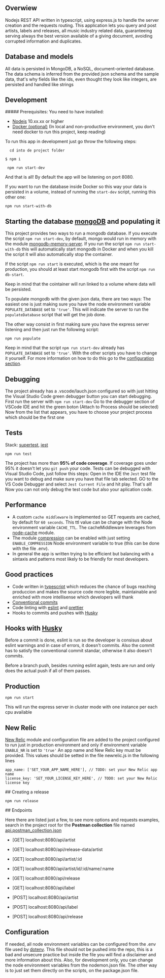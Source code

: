 ## Overwiew

Nodejs REST API written in typescript, using express.js to handle the server creation and the requests routing.
This application lets you query and post artists, labels and releases, all music industry related data, guaranteeing serving always the best version available of a giving document, avoiding corrupted information and duplicates.

## Database and models

All data is persisted in MongoDB, a NoSQL, document-oriented database.
The data schema is inferred from the provided json schema and the sample data, that's why fields like the ids, even thought they look like integers, are persisted and handled like strings

## Development

##### Prerequisites:
You need to have installed:
- [Nodejs](https://nodejs.org/ "Nodejs") 10.xx.xx or higher
- [Docker (optional)](https://www.docker.com/get-started "Docker") (In local and non-productive environment, you don't need docker to run this project, keep reading)

To run this app in development just go throw the following steps:
```
  cd into de project folder
```

```
$ npm i
```

```
 npm run start-dev
```
And that is all! By default the app will be listening on port 8080.

If you want to run the database inside Docker so this way your data is persisted in a volume, instead of running the `start-dev` script, running this other one:
```
npm run start-with-db
```

## Starting the database [mongoDB](https://www.mongodb.com/es "MongoDB") and populating it

This project provides two ways to run a mongodb database. If you execute the script `npm run start-dev`, by default, mongo would run in memory with the module [mongodb-memory-server](https://www.npmjs.com/package/mongodb-memory-server "mongodb-memory-server").
If you run the script `npm run start-with-db` this will automatically start mongodb in Docker and when you kill the script it will also automatically stop the container.

If the script `npm run start` is executed, which is the one meant for production, you should at least start mongodb first with the script `npm run db-start`.

Keep in mind that the cointainer will run linked to a volume where data will be persisted.

To populate mongodb with the given json data, there are two ways:
The easiest one is just making sure you have the node environment variable `POPULATE_DATABASE` set to `'true'`. This will indicate the server to run the `populateDatabase` script that will get the job done.

The other way consist in first making sure you have the express server listening and then just run the following script:
```
npm run populate
```
Keep in mind that the script `npm run start-dev` already has `POPULATE_DATABASE` set to `'true'`. With the other scripts you have to change it yourself. For more information on how to do this go to the [configuration section](https://github.com/PRossetti/wp-typescript-expressjs-api/blob/master/README.md#configuration "configuration section").

## Debugging

The project already has a .vscode/lauch.json configured so with just hitting the Visual Studio Code green debugger button you can start debugging.
First run the server with `npm run start-dev`
Go to the debugger section of VSCode IDE and hit the green boton (Attach to Process should be selected)
Now from the list that appears, you have to choose your project process which should be the first one 

## Tests

Stack: [supertest](https://www.npmjs.com/package/supertest "supertest"), [jest](https://jestjs.io/ "jest")
```
npm run test
```
The project has more than **95% of code coverage**. If coverage goes under 95% it doesn't let you `git push` your code.
Tests can be debugged with Visual Studio Code, just follow this steps:
Open in the IDE the `Jest` test file you want to debug and make sure you have that file tab selected.
GO to the VS Code Debugger and select `Jest Current File` and hit play. That's all! Now you can not only debug the test code but also your aplication code.

## Performance

- A custom `cache middleware` is implemented so GET requests are cached, by default for `60 seconds`. This ttl value can be change with the Node environment variable `CACHE_TTL`. The cacheMiddleware leverages from [node-cache](https://www.npmjs.com/package/node-cache "node-cache") module.
- The module [compression](https://www.npmjs.com/package/compression "compression") can be enabled with just setting `ENABLE_COMPRESSION` Node environment variable to true (this can be done with the file .env).
- In general the app is written trying to be efficient but balancing with a sintaxis and patterns most likely to be friendly for most developers.


## Good practices
- Code written in [typescript](https://www.typescriptlang.org/ "typescript") which reduces the chance of bugs reaching produccion and makes the source code more legible, maintainable and enriched with more intellisense which developers will thank
- [Conventional commits](https://www.conventionalcommits.org/en/v1.0.0/ "Conventional commits")
- Code linting with [eslint](https://eslint.org/ "eslint") and [prettier](https://prettier.io/ "prettier")
- Hooks to commits and pushes with [Husky](https://www.npmjs.com/package/husky "Husky")

## Hooks with [Husky](https://www.npmjs.com/package/husky "Husky")
Before a commit is done, eslint is run so the developer is consisus about eslint warnings and in case of errors, it doesn't commits.
Also the commit has to satisfy the conventional commit standar, otherwise it also doesn't commits.

Before a branch push, besides running eslint again, tests are run and only does the actual push if all of them passes.


## Production

```
npm run start
```
This will run the express server in cluster mode with one instance per each cpu available

## New Relic

[New Relic](https://newrelic.com/ "New Relic") module and configuration file are added to the project configured to run just in production environment and only if environment variable `ENABLE_NR` is set to `'true'`
An app name and New Relic key must be provided. This values should be setted in the file newrelic.js in the following lines
```
app_name: ['SET_YOUR_APP_NAME_HERE'], // TODO: set your New Relic app name
license_key: 'SET_YOUR_LICENSE_KEY_HERE', // TODO: set your New Relic license key 
```

## Creating a release

```
npm run release
```

## Endpoints

Here there are listed just a few, to see more options and requests examples, search in the project root for the **Postman collection** file named [api.postman_collection.json](https://github.com/PRossetti/wp-typescript-expressjs-api/blob/master/api.postman_collection.json "api.postman_collection.json")

- [GET] localhost:8080/api/artist
- [GET] localhost:8080/api/release-data/artist
- [GET] localhost:8080/api/artist/:id
- [GET] localhost:8080/api/artist/id/:id/name/:name
- [GET] localhost:8080/api/release
- [GET] localhost:8080/api/label

- [POST] localhost:8080/api/artist
- [POST] localhost:8080/api/label
- [POST] localhost:8080/api/release


## Configuration

If needed, all node environment variables can be configured from the .env file used by [dotenv](https://www.npmjs.com/package/dotenv "dotenv").
This file should not be pushed into the repo, this is a bad and unsecure practice but inside the file you will find a disclaimer and more information about this.
Also, for development only, you can change the node environment variables from the nodemon.json file.
The other way is to just set them directly on the scripts, on the package.json file.
